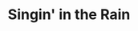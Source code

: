 ---
title: "Singin' in the Rain"

year: 1952

director: "Stanley Donen"

summary: "Wholesome Rich Boy Poor Girl-comedy that made history"

comment: "Kind of hard to suspend disbelief on Gene Kelly as a young rascal, but If your'e in the mood, this is regarded as the greatest musical film ever."

video: "https://media.giphy.com/media/v1.Y2lkPTc5MGI3NjExN3loaXZpZGNhd3VyN3k4NmxvNXBkbWl3ZHM4MDY0cXlubHMzMXA0MyZlcD12MV9pbnRlcm5hbF9naWZfYnlfaWQmY3Q9Zw/BmQPKjwhScjdK/giphy.mp4"

image: "https://media.giphy.com/media/BmQPKjwhScjdK/giphy.gif"

imdb: "https://www.imdb.com/title/tt0045152/"

quotes:
  - "Gee, I'm glad you turned up, we've been looking inside every cake in town."
---